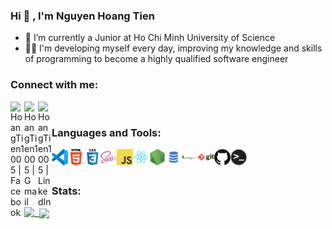 ### Hi 👋 , I'm Nguyen Hoang Tien 

- 🌱  I’m currently a Junior at Ho Chi Minh University of Science
- 🧑‍💻  I'm developing myself every day, improving my knowledge and skills of programming to become a highly qualified software engineer


### Connect with me:

[<img align="left" alt="HoangTien1005 | Facebook" width="22px" src="https://cdn.jsdelivr.net/npm/simple-icons@v3/icons/facebook.svg" />][facebook]
[<img align="left" alt="HoangTien1005 | Gmail" width="22px" src="https://cdn.jsdelivr.net/npm/simple-icons@v3/icons/gmail.svg" />][gmail]
[<img align="left" alt="HoangTien1005 | LinkedIn" width="22px" src="https://cdn.jsdelivr.net/npm/simple-icons@v3/icons/linkedin.svg" />][linkedin]

<br />

### Languages and Tools:

<img align="left" alt="Visual Studio Code" width="26px" src="https://raw.githubusercontent.com/github/explore/80688e429a7d4ef2fca1e82350fe8e3517d3494d/topics/visual-studio-code/visual-studio-code.png" />
<img align="left" alt="HTML5" width="26px" src="https://raw.githubusercontent.com/github/explore/80688e429a7d4ef2fca1e82350fe8e3517d3494d/topics/html/html.png" />
<img align="left" alt="CSS3" width="26px" src="https://raw.githubusercontent.com/github/explore/80688e429a7d4ef2fca1e82350fe8e3517d3494d/topics/css/css.png" />
<img align="left" alt="Sass" width="26px" src="https://raw.githubusercontent.com/github/explore/80688e429a7d4ef2fca1e82350fe8e3517d3494d/topics/sass/sass.png" />
<img align="left" alt="JavaScript" width="26px" src="https://raw.githubusercontent.com/github/explore/80688e429a7d4ef2fca1e82350fe8e3517d3494d/topics/javascript/javascript.png" />
<img align="left" alt="React" width="26px" src="https://raw.githubusercontent.com/github/explore/80688e429a7d4ef2fca1e82350fe8e3517d3494d/topics/react/react.png" />
<img align="left" alt="Node.js" width="26px" src="https://raw.githubusercontent.com/github/explore/80688e429a7d4ef2fca1e82350fe8e3517d3494d/topics/nodejs/nodejs.png" />
<img align="left" alt="SQL" width="26px" src="https://raw.githubusercontent.com/github/explore/80688e429a7d4ef2fca1e82350fe8e3517d3494d/topics/sql/sql.png" />
<img align="left" alt="MongoDB" width="26px" src="https://raw.githubusercontent.com/github/explore/80688e429a7d4ef2fca1e82350fe8e3517d3494d/topics/mongodb/mongodb.png" />
<img align="left" alt="Git" width="26px" src="https://raw.githubusercontent.com/github/explore/80688e429a7d4ef2fca1e82350fe8e3517d3494d/topics/git/git.png" />
<img align="left" alt="GitHub" width="26px" src="https://raw.githubusercontent.com/github/explore/78df643247d429f6cc873026c0622819ad797942/topics/github/github.png" />
<img align="left" alt="Terminal" width="26px" src="https://raw.githubusercontent.com/github/explore/80688e429a7d4ef2fca1e82350fe8e3517d3494d/topics/terminal/terminal.png" />

<br />
<br />

### Stats:

<a href="https://github.com/anuraghazra/github-readme-stats">
  <img align="left" height="175" m src="https://github-readme-stats.vercel.app/api/top-langs/?username=HoangTien1005&repo=github-readme-stats&layout=compact&show_icons=true&hide_border=true&theme=react&hide=html" />
</a>


<a href="https://github.com/anuraghazra/convoychat">&nbsp;
  <img align="center" src="https://github-readme-stats.vercel.app/api?username=HoangTien1005&show_icons=true&hide_border=true&theme=react&include_all_commits=true&count_private=true" />
</a>

<br>

[facebook]: https://www.facebook.com/profile.php?id=100004587698782
[gmail]: mailto:nguyenhoangtien100501@gmail.com
[linkedin]: https://www.linkedin.com/in/hoangtien1005/


